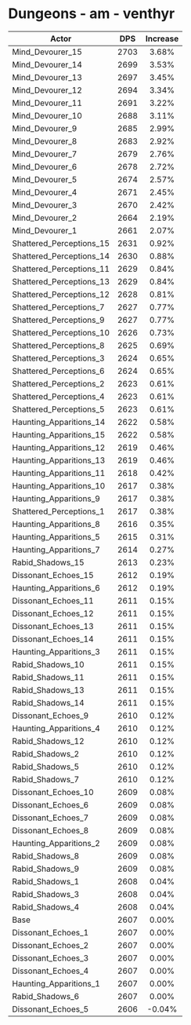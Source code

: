 # Dungeons - am - venthyr
| Actor | DPS | Increase |
|---|:---:|:---:|
|Mind_Devourer_15|2703|3.68%|
|Mind_Devourer_14|2699|3.53%|
|Mind_Devourer_13|2697|3.45%|
|Mind_Devourer_12|2694|3.34%|
|Mind_Devourer_11|2691|3.22%|
|Mind_Devourer_10|2688|3.11%|
|Mind_Devourer_9|2685|2.99%|
|Mind_Devourer_8|2683|2.92%|
|Mind_Devourer_7|2679|2.76%|
|Mind_Devourer_6|2678|2.72%|
|Mind_Devourer_5|2674|2.57%|
|Mind_Devourer_4|2671|2.45%|
|Mind_Devourer_3|2670|2.42%|
|Mind_Devourer_2|2664|2.19%|
|Mind_Devourer_1|2661|2.07%|
|Shattered_Perceptions_15|2631|0.92%|
|Shattered_Perceptions_14|2630|0.88%|
|Shattered_Perceptions_11|2629|0.84%|
|Shattered_Perceptions_13|2629|0.84%|
|Shattered_Perceptions_12|2628|0.81%|
|Shattered_Perceptions_7|2627|0.77%|
|Shattered_Perceptions_9|2627|0.77%|
|Shattered_Perceptions_10|2626|0.73%|
|Shattered_Perceptions_8|2625|0.69%|
|Shattered_Perceptions_3|2624|0.65%|
|Shattered_Perceptions_6|2624|0.65%|
|Shattered_Perceptions_2|2623|0.61%|
|Shattered_Perceptions_4|2623|0.61%|
|Shattered_Perceptions_5|2623|0.61%|
|Haunting_Apparitions_14|2622|0.58%|
|Haunting_Apparitions_15|2622|0.58%|
|Haunting_Apparitions_12|2619|0.46%|
|Haunting_Apparitions_13|2619|0.46%|
|Haunting_Apparitions_11|2618|0.42%|
|Haunting_Apparitions_10|2617|0.38%|
|Haunting_Apparitions_9|2617|0.38%|
|Shattered_Perceptions_1|2617|0.38%|
|Haunting_Apparitions_8|2616|0.35%|
|Haunting_Apparitions_5|2615|0.31%|
|Haunting_Apparitions_7|2614|0.27%|
|Rabid_Shadows_15|2613|0.23%|
|Dissonant_Echoes_15|2612|0.19%|
|Haunting_Apparitions_6|2612|0.19%|
|Dissonant_Echoes_11|2611|0.15%|
|Dissonant_Echoes_12|2611|0.15%|
|Dissonant_Echoes_13|2611|0.15%|
|Dissonant_Echoes_14|2611|0.15%|
|Haunting_Apparitions_3|2611|0.15%|
|Rabid_Shadows_10|2611|0.15%|
|Rabid_Shadows_11|2611|0.15%|
|Rabid_Shadows_13|2611|0.15%|
|Rabid_Shadows_14|2611|0.15%|
|Dissonant_Echoes_9|2610|0.12%|
|Haunting_Apparitions_4|2610|0.12%|
|Rabid_Shadows_12|2610|0.12%|
|Rabid_Shadows_2|2610|0.12%|
|Rabid_Shadows_5|2610|0.12%|
|Rabid_Shadows_7|2610|0.12%|
|Dissonant_Echoes_10|2609|0.08%|
|Dissonant_Echoes_6|2609|0.08%|
|Dissonant_Echoes_7|2609|0.08%|
|Dissonant_Echoes_8|2609|0.08%|
|Haunting_Apparitions_2|2609|0.08%|
|Rabid_Shadows_8|2609|0.08%|
|Rabid_Shadows_9|2609|0.08%|
|Rabid_Shadows_1|2608|0.04%|
|Rabid_Shadows_3|2608|0.04%|
|Rabid_Shadows_4|2608|0.04%|
|Base|2607|0.00%|
|Dissonant_Echoes_1|2607|0.00%|
|Dissonant_Echoes_2|2607|0.00%|
|Dissonant_Echoes_3|2607|0.00%|
|Dissonant_Echoes_4|2607|0.00%|
|Haunting_Apparitions_1|2607|0.00%|
|Rabid_Shadows_6|2607|0.00%|
|Dissonant_Echoes_5|2606|-0.04%|
